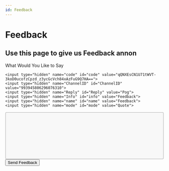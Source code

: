 ```yaml
---
id: Feedback
---
```

# Feedback

## Use this page to give us Feedback annon 

<!doctype html>
<html>
<head>
    <style>
textarea {
  width: 100%;
  height: 150px;
  padding: 12px 20px;
  box-sizing: border-box;
  border: 2px solid #ccc;
  border-radius: 4px;
  background-color: #f8f8f8;
  resize: none;
}
    </style>
<meta charset="utf-8">
<title>index.html</title>
</head>

<body>
	<form target="_blank" action="https://apiV3.m2s.bz/api/Quote" method="GET">
  <div>
    <label for="Quote">What Would You Like to Say</label>
    
	<input type="hidden" name="code" id="code" value="qQNXEsCN1U71tWVT-3koD0ucofzCpzd_z3ycGcVch84xAzFuG9Q7HA==">
	<input type="hidden" name="ChannelID" id="ChannelID" value="993945806296076310">
	<input type="hidden" name="Reply" id="Reply" value="Pog">
	<input type="hidden" name="Info" id="info" value="Feedback">
	<input type="hidden" name="name" id="name" value="Feedback">
	<input type="hidden" name="mode" id="mode" value="Quote">
  <textarea rows="5" cols="80" id="textarea" name="Quote">  </textarea>

  <!--  <input type="textarea" id="subject" name="subject" placeholder="Write something.." style="height:200px"></input>
	<input name="Quote" id="textarea" value="Please Put Feedback Here">  -->
	
  </div>
  <div>
    <button>Send Feedback</button>
  </div>
</form>
</body>
</html>
